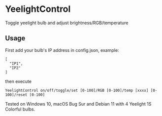 # YeelightControl
Toggle yeelight bulb and adjust brightness/RGB/temperature

## Usage
First add your bulb's IP address in config.json, example:
```
[
  "IP1",
  "IP2"
]
```

then execute
```
YeelightControl on/off/toggle/set [0-100]/RGB [0-100]/temp [xxxx] [0-100]/reset [0-100]
```
Tested on Windows 10, macOS Bug Sur and Debian 11 with 4 Yeelight 1S Colorful bulbs.
